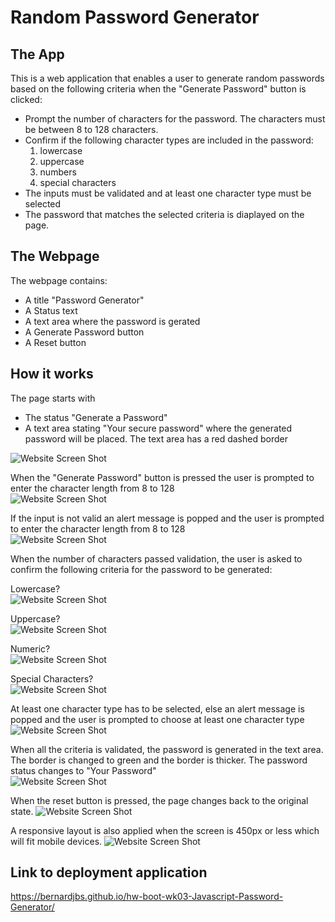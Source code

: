 # Random Password Generator

## The App
This is a web application that enables a user to generate random passwords based on the following criteria when the "Generate Password" button is clicked: 

- Prompt the number of characters for the password. The characters must be between 8 to 128 characters. 
- Confirm if the following character types are included in the password: 
    1. lowercase
    2. uppercase
    3. numbers
    4. special characters
- The inputs must be validated and at least one character type must be selected
- The password that matches the selected criteria is diaplayed on the page. 

## The Webpage
The webpage contains: 
- A title "Password Generator"
- A Status text
- A text area where the password is gerated
- A Generate Password button
- A Reset button

## How it works
The page starts with 
- The status "Generate a Password"
- A text area stating "Your secure password" where the generated password will be placed. The text area has a red dashed border

![Website Screen Shot](./assets/screenshots/01.jpg)

When the "Generate Password" button is pressed the user is prompted to enter the character length from 8 to 128
\
![Website Screen Shot](./assets/screenshots/02a.jpg)

If the input is not valid an alert message is popped and the user is prompted to enter the character length from 8 to 128
\
![Website Screen Shot](./assets/screenshots/03.jpg)

When the number of characters passed validation, the user is asked to confirm the following criteria for the password to be generated: 

Lowercase? 
\
![Website Screen Shot](./assets/screenshots/04.jpg)

Uppercase? 
\
![Website Screen Shot](./assets/screenshots/05.jpg)

Numeric? 
\
![Website Screen Shot](./assets/screenshots/06.jpg)

Special Characters? 
\
![Website Screen Shot](./assets/screenshots/07.jpg)

At least one character type has to be selected, else an alert message is popped and the user is prompted to choose at least one character type
\
![Website Screen Shot](./assets/screenshots/08.jpg)

When all the criteria is validated, the password is generated in the text area. The border is changed to green and the border is thicker. The password status changes to "Your Password"  
![Website Screen Shot](./assets/screenshots/09.jpg)

When the reset button is pressed, the page changes back to the original state. 
![Website Screen Shot](./assets/screenshots/01a.jpg)

A responsive layout is also applied when the screen is 450px or less which will fit mobile devices. 
![Website Screen Shot](./assets/screenshots/10.jpg)

## Link to deployment application
https://bernardjbs.github.io/hw-boot-wk03-Javascript-Password-Generator/